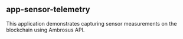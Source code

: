## app-sensor-telemetry
This application demonstrates capturing sensor measurements on the blockchain using Ambrosus API.

